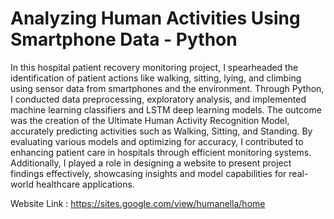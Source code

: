 # Analyzing Human Activities Using Smartphone Data - Python
In this hospital patient recovery monitoring project, I spearheaded the identification of patient actions like walking, sitting, lying, and climbing using sensor data from smartphones and the environment. Through Python, I conducted data preprocessing, exploratory analysis, and implemented machine learning classifiers and LSTM deep learning models. The outcome was the creation of the Ultimate Human Activity Recognition Model, accurately predicting activities such as Walking, Sitting, and Standing. By evaluating various models and optimizing for accuracy, I contributed to enhancing patient care in hospitals through efficient monitoring systems. Additionally, I played a role in designing a website to present project findings effectively, showcasing insights and model capabilities for real-world healthcare applications.

Website Link : https://sites.google.com/view/humanella/home
